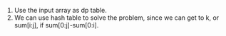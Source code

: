 1. Use the input array as dp table.
2. We can use hash table to solve the problem, since we can get to k, or sum[i:j], if sum[0:j]-sum[0:i].